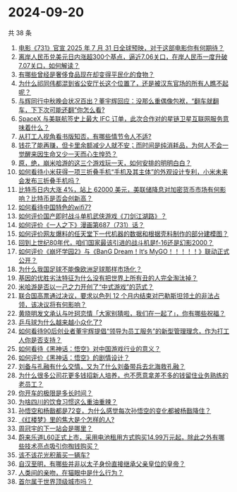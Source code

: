 # 2024-09-20

共 38 条

<!-- BEGIN ZHIHUQUESTIONS -->
<!-- 最后更新时间 Fri Sep 20 2024 04:09:41 GMT+0800 (China Standard Time) -->
1. [电影《731》官宣 2025 年 7 月 31 日全球预映，对于这部电影你有何期待？](https://www.zhihu.com/question/667471897)
1. [离岸人民币兑美元日内涨超300个基点，逼近7.06关口，在岸人民币一度升破7.07关口，如何解读？](https://www.zhihu.com/question/667583568)
1. [有哪些曾经是奢侈食品现在却变得平民化的食物？](https://www.zhihu.com/question/466302067)
1. [为什么祁同伟都混到省公安厅长这个位置了，还是被汉东官场的所有人瞧不起呢？](https://www.zhihu.com/question/667240792)
1. [与辉同行中秋晚会状况百出？董宇辉回应：没那么重偶像包袱，“翻车就翻车，下下次可能还翻”你怎么看?](https://www.zhihu.com/question/667435431)
1. [SpaceX 与美联航签史上最大 IFC 订单，此次合作对的星链卫星互联网服务意味着什么？](https://www.zhihu.com/question/667491855)
1. [从打工人视角看书版知否，有哪些情节令人不适?](https://www.zhihu.com/question/667138265)
1. [钱花了能再赚，但卡里余额减少人就不安；而时间是纯消耗品，为何人不会一觉醒来因生命又少一天而心生惶恐？](https://www.zhihu.com/question/667566553)
1. [原，绝，崩米哈游的这三个游戏玩一天，如何安排的明明白白？](https://www.zhihu.com/question/667432468)
1. [如何看待小米获得一项三折叠手机“手机及其主体”的外观设计专利，小米未来会发布三折叠手机吗？](https://www.zhihu.com/question/667496336)
1. [比特币日内大涨 4%，站上 62000 美元，美联储降息对加密货币市场有何影响？比特币是否会创新高？](https://www.zhihu.com/question/667563807)
1. [如何看待中国特色的wifi7?](https://www.zhihu.com/question/604750289)
1. [如何评价国产即时战斗单机武侠游戏《刀剑江湖路》？](https://www.zhihu.com/question/667571978)
1. [如何评价《一人之下》漫画第687（731）话？](https://www.zhihu.com/question/667617218)
1. [如何评价网友爆料的任天堂下一代机器的数据和根据壳料制作的部分建模图？](https://www.zhihu.com/question/667521737)
1. [回到上世纪80年代，咱们国家最该引进的战斗机是f-16还是幻影2000？](https://www.zhihu.com/question/667387498)
1. [如何评价《崩坏学园2》与《BanG Dream！It‘s MyGO！！！！！》联动正式公开？](https://www.zhihu.com/question/667603968)
1. [为什么我国足球不能像欧洲足球那样市场化？](https://www.zhihu.com/question/615132381)
1. [基因的优胜劣汰特征为什么没有把世界上所有丑的人完全淘汰掉？](https://www.zhihu.com/question/47029498)
1. [米哈游是否以一己之力开创了“中式游戏”的范式？](https://www.zhihu.com/question/667461199)
1. [联合国高票通过决议，要求以色列 12 个月内结束对巴勒斯坦领土的非法占领，该决议将有何影响？](https://www.zhihu.com/question/667562641)
1. [黄晓明发文承认与叶珂恋情「大家别猜啦，我们在一起了」，你有哪些祝福？](https://www.zhihu.com/question/667584299)
1. [乒乓球为什么越来越小众化了?](https://www.zhihu.com/question/457179364)
1. [如何看待90后创业者董宇辉提倡“领导为员工服务”的新型管理理念，作为打工人你是否支持？](https://www.zhihu.com/question/667461412)
1. [如何看待《黑神话：悟空》对中国游戏行业的意义？](https://www.zhihu.com/question/620752272)
1. [如何评价《黑神话：悟空》的剧情设计？](https://www.zhihu.com/question/664774130)
1. [刘备与孔融有什么交情，又为了什么刘备带兵去北海救孔融？](https://www.zhihu.com/question/667184335)
1. [为什么很多公司花更多钱招新人培养，也不愿意拿差不多的钱留住业务熟练的老员工？](https://www.zhihu.com/question/667380078)
1. [你开车的极限是多长时间？](https://www.zhihu.com/question/645475910)
1. [为啥四川的饮食习惯这么重油重辣？](https://www.zhihu.com/question/627415943)
1. [孙悟空和杨戬都是72变，为什么感觉每次孙悟空的变化都被杨戬降住？](https://www.zhihu.com/question/357732180)
1. [《红楼梦》里的焦大是个怎样的人?](https://www.zhihu.com/question/622742983)
1. [周冠宇的下一站会是哪里？](https://www.zhihu.com/question/666024441)
1. [蔚来乐道L60正式上市，采用电池租用方式购买14.99万元起，除此之外有哪些技术亮点吸引你掏钱购买？](https://www.zhihu.com/question/667616052)
1. [该不该花光积蓄买一辆车?](https://www.zhihu.com/question/667527875)
1. [自汉至明，有哪些并非以太子身份直接继承父亲皇位的皇帝？](https://www.zhihu.com/question/663783356)
1. [人类间的亲吻，在猫眼中是什么行为？](https://www.zhihu.com/question/635132769)
1. [首尔属于世界顶级城市吗？](https://www.zhihu.com/question/667037660)
<!-- END ZHIHUQUESTIONS -->
